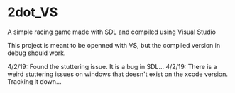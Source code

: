 # 2dot_VS
A simple racing game made with SDL and compiled using Visual Studio

This project is meant to be openned with VS, but the compiled version in debug should work.

4/2/19: Found the stuttering issue.  It is a bug in SDL...
4/2/19: There is a weird stuttering issues on windows that doesn't exist on the xcode version.  Tracking it down...
